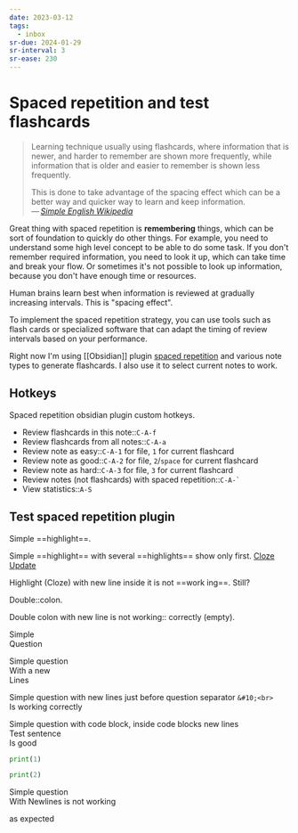 ```yaml
---
date: 2023-03-12
tags:
  - inbox
sr-due: 2024-01-29
sr-interval: 3
sr-ease: 230
---
```

# Spaced repetition and test flashcards

> Learning technique usually using flashcards, where information that is newer,
> and harder to remember are shown more frequently, while information that is
> older and easier to remember is shown less frequently.
>
> This is done to take advantage of the spacing effect which can be a better way
> and quicker way to learn and keep information.\
> — <cite>[Simple English Wikipedia](https://simple.wikipedia.org/wiki/Spaced_repetition)</cite>

Great thing with spaced repetition is **remembering** things, which can be sort
of foundation to quickly do other things. For example, you need to understand
some high level concept to be able to do some task. If you don't remember
required information, you need to look it up, which can take time and break your
flow. Or sometimes it's not possible to look up information, because you don't
have enough time or resources.

Human brains learn best when information is reviewed at gradually increasing
intervals. This is "spacing effect".

To implement the spaced repetition strategy, you can use tools such as flash
cards or specialized software that can adapt the timing of review intervals
based on your performance.

Right now I'm using [[Obsidian]] plugin
[spaced repetition](https://www.stephenmwangi.com/obsidian-spaced-repetition/)
and various note types to generate flashcards. I also use it to select current
notes to work.

<!-- TODO: describe how I use it (reviewing notes) -->

## Hotkeys

Spaced repetition obsidian plugin custom hotkeys.

- Review flashcards in this note::`C-A-f` <!--SR:!2024-09-24,3,221-->
- Review flashcards from all notes::`C-A-a` <!--SR:!2024-09-30,9,240-->
- Review note as easy::`C-A-1` for file, `1` for current flashcard <!--SR:!2024-09-24,3,221-->
- Review note as good::`C-A-2` for file, `2`/`space` for current flashcard <!--SR:!2024-09-27,11,241-->
- Review note as hard::`C-A-3` for file, `3` for current flashcard <!--SR:!2024-09-29,13,261-->
- Review notes (not flashcards) with spaced repetition::``C-A-` `` <!--SR:!2024-09-22,1,222-->
- View statistics::`A-S` <!--SR:!2024-09-22,1,220-->

## Test spaced repetition plugin

Simple ==highlight==. <!--SR:!2024-10-10,24,279-->

Simple ==highlight== with several ==highlights== show only first.
[Cloze Update](https://github.com/st3v3nmw/obsidian-spaced-repetition/pull/943) <!--SR:!2024-09-24,3,262!2024-09-25,4,270-->

Highlight (Cloze) with new line inside it is not ==work
ing==. Still?

Double::colon. <!--SR:!2024-10-27,36,281-->

Double colon with new line is not working:: <!--SR:!2024-10-08,17,259-->
correctly (empty).

Simple
&#10;<br>
Question <!--SR:!2024-10-14,28,280-->

Simple question
&#10;<br>
With a new
\
Lines <!--SR:!2024-10-13,22,260-->

Simple question with new lines just before
question separator `&#10;<br>`
&#10;<br>
Is working correctly <!--SR:!2024-09-25,9,261-->

Simple question with code block, inside code blocks new lines
&#10;<br>
Test sentence
\
Is good
```python
print(1)

print(2)
```
<!--SR:!2024-09-27,6,261-->

Simple question
&#10;<br>
With Newlines is not working <!--SR:!2024-09-27,6,261-->

as expected
